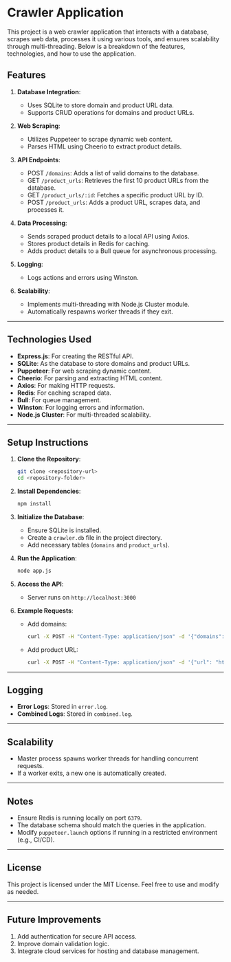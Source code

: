 # Crawler Application

This project is a web crawler application that interacts with a database, scrapes web data, processes it using various tools, and ensures scalability through multi-threading. Below is a breakdown of the features, technologies, and how to use the application.

## Features

1. **Database Integration**:
   - Uses SQLite to store domain and product URL data.
   - Supports CRUD operations for domains and product URLs.

2. **Web Scraping**:
   - Utilizes Puppeteer to scrape dynamic web content.
   - Parses HTML using Cheerio to extract product details.

3. **API Endpoints**:
   - POST `/domains`: Adds a list of valid domains to the database.
   - GET `/product_urls`: Retrieves the first 10 product URLs from the database.
   - GET `/product_urls/:id`: Fetches a specific product URL by ID.
   - POST `/product_urls`: Adds a product URL, scrapes data, and processes it.

4. **Data Processing**:
   - Sends scraped product details to a local API using Axios.
   - Stores product details in Redis for caching.
   - Adds product details to a Bull queue for asynchronous processing.

5. **Logging**:
   - Logs actions and errors using Winston.

6. **Scalability**:
   - Implements multi-threading with Node.js Cluster module.
   - Automatically respawns worker threads if they exit.

---

## Technologies Used

- **Express.js**: For creating the RESTful API.
- **SQLite**: As the database to store domains and product URLs.
- **Puppeteer**: For web scraping dynamic content.
- **Cheerio**: For parsing and extracting HTML content.
- **Axios**: For making HTTP requests.
- **Redis**: For caching scraped data.
- **Bull**: For queue management.
- **Winston**: For logging errors and information.
- **Node.js Cluster**: For multi-threaded scalability.

---

## Setup Instructions

1. **Clone the Repository**:
   ```bash
   git clone <repository-url>
   cd <repository-folder>
   ```

2. **Install Dependencies**:
   ```bash
   npm install
   ```

3. **Initialize the Database**:
   - Ensure SQLite is installed.
   - Create a `crawler.db` file in the project directory.
   - Add necessary tables (`domains` and `product_urls`).

4. **Run the Application**:
   ```bash
   node app.js
   ```

5. **Access the API**:
   - Server runs on `http://localhost:3000`

6. **Example Requests**:
   - Add domains:
     ```bash
     curl -X POST -H "Content-Type: application/json" -d '{"domains": ["https://example.com"]}' http://localhost:3000/domains
     ```
   - Add product URL:
     ```bash
     curl -X POST -H "Content-Type: application/json" -d '{"url": "https://example.com/product"}' http://localhost:3000/product_urls
     ```

---

## Logging

- **Error Logs**: Stored in `error.log`.
- **Combined Logs**: Stored in `combined.log`.

---

## Scalability

- Master process spawns worker threads for handling concurrent requests.
- If a worker exits, a new one is automatically created.

---

## Notes

- Ensure Redis is running locally on port `6379`.
- The database schema should match the queries in the application.
- Modify `puppeteer.launch` options if running in a restricted environment (e.g., CI/CD).

---

## License
This project is licensed under the MIT License. Feel free to use and modify as needed.

---

## Future Improvements

1. Add authentication for secure API access.
2. Improve domain validation logic.
3. Integrate cloud services for hosting and database management.
